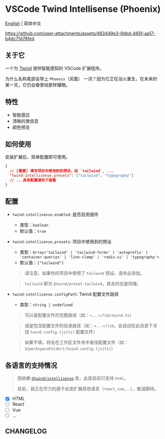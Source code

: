 # VSCode Twind Intellisense (Phoenix)

[English](./README.md) | 简体中文

https://github.com/user-attachments/assets/483449e3-9dbd-465f-aa17-b4dc71d78fed

## 关于它

一个为 [Twind](https://twind.style) 提供智能感知的 VSCode 扩展程序。

为什么名称尾部会带上 `Phoenix`（凤凰） 一词？因为它正在浴火重生，在未来的某一天，它仍会像曾经那样耀眼。

## 特性

- 智能感应
- 清晰的类信息
- 颜色预览

## 如何使用

安装扩展后，简单配置即可使用。

```json
{
  // [重要] 填写项目中使用到的预设，如 `tailwind`, ...
  "twind-intellisense.presets": ["tailwind", "typography"]
  // ...其余配置请向下查看
}
```

## 配置

- `twind-intellisense.enabled`: 是否启用插件

  - 类型：`boolean`
  - 默认值：`true`

- `twind-intellisense.presets`: 项目中使用到的预设
  - 类型：`Array<'tailwind' | 'tailwind-forms' | 'autoprefix' | 'container-queries' | 'line-clamp' | 'radix-ui' | 'typography'>`
  - 默认值：`["tailwind"]`
  > 请注意，如果你的项目中使用了 `tailwind` 预设，请务必添加。

  > `tailwind` 即为 `@twind/preset-tailwind`，其余的也是同理。
- `twind-intellisense.configPath`: Twind 配置文件路径
  - 类型：`string | undefined`
  > 可以是配置文件的完整路径（如：`<...>/lib/twind.ts`）

  > 或是包含配置文件的目录路径（如：`<...>/lib`，会自动在此目录下寻找 `twind.config.(js|ts)` 配置文件）

  > 如果不填，将会在工作区文件夹中查找配置文件（如：`${workspaceFolder}/twind.config.(js|ts)`）
  
## 各语言的支持情况

> 因依赖 [`@twind/intellisense`](https://www.npmjs.com/package/@twind/intellisense) 库，此库目前只支持 `html`。

> 目前，我正在尽力的基于此库扩展其他语言（`react`, `vue`, ...），敬请期待。

- [x] HTML
- [ ] React
- [ ] Vue
- [ ] ...

## CHANGELOG
